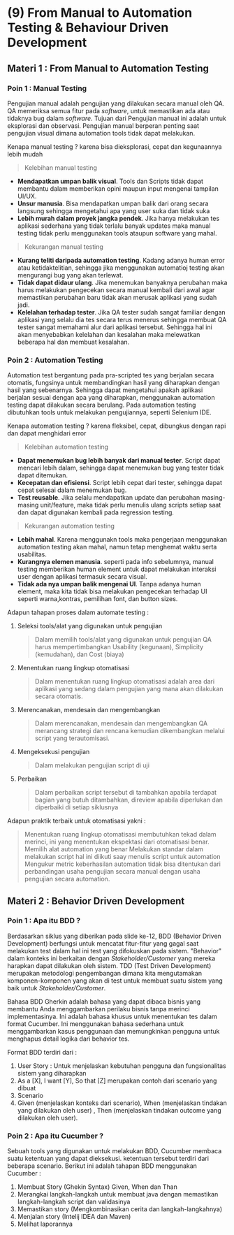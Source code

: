 # (9) From Manual to Automation Testing & Behaviour Driven Development
## Materi 1 : From Manual to Automation Testing
### Poin 1 : Manual Testing
Pengujian manual adalah pengujian yang dilakukan secara manual oleh QA. QA memeriksa semua fitur pada _software_, untuk memastikan ada atau tidaknya bug dalam _software_. Tujuan dari Pengujian manual ini adalah untuk eksplorasi dan observasi.
Pengujian manual berperan penting saat pengujian visual dimana automation tools tidak dapat melakukan.

Kenapa manual testing ? karena bisa dieksplorasi, cepat dan kegunaannya lebih mudah

> Kelebihan manual testing
- **Mendapatkan umpan balik visual**. Tools dan Scripts tidak dapat membantu dalam memberikan opini maupun input mengenai tampilan UI/UX.
- **Unsur manusia**. Bisa mendapatkan umpan balik dari orang secara langsung sehingga mengetahui apa yang user suka dan tidak suka
- **Lebih murah dalam proyek jangka pendek**. Jika hanya melakukan tes aplikasi sederhana yang tidak terlalu banyak updates maka manual testing tidak perlu menggunakan tools ataupun software yang mahal.

> Kekurangan manual testing
- **Kurang teliti daripada automation testing**. Kadang adanya human error atau ketidaktelitian, sehingga jika menggunakan automatioj testing akan mengurangi bug yang akan terlewat.
- **Tidak dapat didaur ulang**. Jika menemukan banyaknya perubahan maka harus melakukan pengecekan secara manual kembali dari awal agar memastikan perubahan baru tidak akan merusak aplikasi yang sudah jadi.
- **Kelelahan terhadap tester**. Jika QA tester sudah sangat familiar dengan aplikasi yang selalu dia tes secara terus menerus sehingga membuat QA tester sangat memahami alur dari aplikasi tersebut. Sehingga hal ini akan menyebabkan kelelahan dan kesalahan maka melewatkan beberapa hal dan membuat kesalahan.

### Poin 2 : Automation Testing
Automation test bergantung pada pra-scripted tes yang berjalan secara otomatis, fungsinya untuk membandingkan hasil yang diharapkan dengan hasil yang sebenarnya. Sehingga dapat mengetahui apakah aplikasi berjalan sesuai dengan apa yang diharapkan,  menggunakan automation testing dapat dilakukan secara berulang. Pada automation testing dibutuhkan tools untuk melakukan pengujiannya, seperti Selenium IDE.

Kenapa automation testing ? karena fleksibel, cepat, dibungkus dengan rapi dan dapat menghidari error

> Kelebihan automation testing
- **Dapat menemukan bug lebih banyak dari manual tester**. Script dapat mencari lebih dalam, sehingga dapat menemukan bug yang tester tidak dapat ditemukan.
- **Kecepatan dan efisiensi**. Script lebih cepat dari tester, sehingga dapat cepat selesai dalam menemukan bug.
- **Test reusable**. Jika selalu mendapatkan update dan perubahan masing-masing unit/feature, maka tidak perlu menulis ulang scripts setiap saat dan dapat digunakan kembali pada regression testing.

> Kekurangan automation testing
- **Lebih mahal**. Karena menggunakn tools maka pengerjaan menggunakan automation testing akan mahal, namun tetap menghemat waktu serta usabilitas.
- **Kurangnya elemen manusia**. seperti pada info sebelumnya, manual testing memberikan human element untuk dapat melakukan interaksi user dengan aplikasi termasuk secara visual.
- **Tidak ada nya umpan balik mengenai UI**. Tanpa adanya human element, maka kita tidak bisa melakukan pengecekan terhadap UI seperti warna,kontras, pemilihan font, dan button sizes.

Adapun tahapan proses dalam automate testing :
1. Seleksi tools/alat yang digunakan untuk pengujian
   > Dalam memilih tools/alat yang digunakan untuk pengujian QA harus mempertimbangkan Usability (kegunaan), Simplicity (kemudahan), dan Cost (biaya)

2. Menentukan ruang lingkup otomatisasi
   > Dalam menentukan ruang lingkup otomatisasi adalah area dari aplikasi yang sedang dalam pengujian yang mana akan dilakukan secara otomatis.

3. Merencanakan, mendesain dan mengembangkan
   > Dalam merencanakan, mendesain dan mengembangkan QA merancang strategi dan rencana kemudian dikembangkan melalui script yang terautomisasi.

4. Mengeksekusi pengujian
   > Dalam melakukan pengujian script di uji

5. Perbaikan
   > Dalam perbaikan script tersebut di tambahkan apabila terdapat bagian yang butuh ditambahkan, direview apabila diperlukan dan diperbaiki di setiap siklusnya

Adapun praktik terbaik untuk otomatisasi yakni :
> Menentukan ruang lingkup otomatisasi membutuhkan tekad dalam merinci, ini yang menentukan ekspektasi dari otomatisasi benar.
> Memilih alat automation yang benar
> Melakukan standar dalam melakukan script hal ini diikuti saay menulis script untuk automation
> Mengukur metric keberhasilan automation tidak bisa ditentukan dari perbandingan usaha pengujian secara manual dengan usaha pengujian secara automation.

## Materi 2 : Behavior Driven Development
### Poin 1 : Apa itu BDD ?
Berdasarkan siklus yang diberikan pada slide ke-12, BDD (Behavior Driven Development) berfungsi untuk mencatat fitur-fitur yang gagal saat melakukan test dalam hal ini test yang difokuskan pada sistem. "Behavior" dalam konteks ini berkaitan dengan _Stakeholder/Customer_ yang mereka harapkan dapat dilakukan oleh sistem. 
TDD (Test Driven Development) merupakan metodologi pengembangan dimana kita mengutamakan komponen-komponen yang akan di test untuk membuat suatu sistem yang baik untuk _Stakeholder/Customer_.

Bahasa BDD Gherkin adalah bahasa yang dapat dibaca bisnis yang membantu Anda menggambarkan perilaku bisnis tanpa merinci implementasinya. Ini adalah bahasa khusus untuk menentukan tes dalam format Cucumber. Ini menggunakan bahasa sederhana untuk menggambarkan kasus penggunaan dan memungkinkan pengguna untuk menghapus detail logika dari behavior tes.

Format BDD terdiri dari :
1. User Story : Untuk menjelaskan kebutuhan pengguna dan fungsionalitas sistem yang diharapkan
2. As a [X], I want [Y], So that [Z] merupakan contoh dari scenario yang dibuat
3. Scenario
4. Given (menjelaskan konteks dari scenario), When (menjelaskan tindakan yang dilakukan oleh user) , Then (menjelaskan tindakan outcome yang dilakukan oleh user).

### Poin 2 : Apa itu Cucumber ?
Sebuah tools yang digunakan untuk melakukan BDD, Cucumber membaca suatu ketentuan yang dapat dieksekusi. ketentuan tersebut terdiri dari beberapa scenario.
Berikut ini adalah tahapan BDD menggunakan Cucumber :
1. Membuat Story (Ghekin Syntax) Given, When dan Than
2. Merangkai langkah-langkah untuk membuat java dengan memastikan langkah-langkah script dan validasinya
3. Memastikan story (Mengkombinasikan cerita dan langkah-langkahnya)
4. Menjalan story (Intelij IDEA dan Maven)
5. Melihat laporannya


